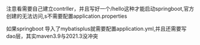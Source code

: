 注意看需要自己建立contrller，并且写好一个/hello这种才能启动springboot,官方创建的无法访问,s不需要配置application.properties

如果springboot 导入了mybatisplus就需要配置application.yml,并且还需要写dao层，其实maven3.9与2021.3没冲突